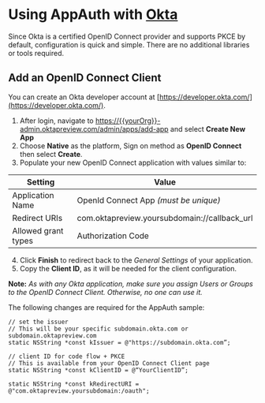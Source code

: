 # Using AppAuth with [Okta](https://developer.okta.com/docs/api/resources/oidc.html)

Since Okta is a certified OpenID Connect provider and supports PKCE by default, configuration is quick and simple. There are no additional libraries or tools required.

## Add an OpenID Connect Client

You can create an Okta developer account at [https://developer.okta.com/](https://developer.okta.com/). 

  1. After login, navigate to [https://{{yourOrg}}-admin.oktapreview.com/admin/apps/add-app](https://{{yourOrg}}-admin.oktapreview.com/admin/apps/add-app) and select **Create New App**
  1. Choose **Native** as the platform, Sign on method as **OpenID Connect** then select **Create**.
  1. Populate your new OpenID Connect application with values similar to:

| Setting             | Value                                               |
| ------------------- | --------------------------------------------------- |
| Application Name    | OpenId Connect App *(must be unique)* |
| Redirect URIs       | com.oktapreview.yoursubdomain://callback_url|
| Allowed grant types | Authorization Code |

4. Click **Finish** to redirect back to the *General Settings* of your application.
5. Copy the **Client ID**, as it will be needed for the client configuration.

**Note:** *As with any Okta application, make sure you assign Users or Groups to the OpenID Connect Client. Otherwise, no one can use it.*

The following changes are required for the AppAuth sample:

```
// set the issuer
// This will be your specific subdomain.okta.com or subdomain.oktapreview.com
static NSString *const kIssuer = @"https://subdomain.okta.com”;

// client ID for code flow + PKCE
// This is available from your OpenID Connect Client page
static NSString *const kClientID = @“YourClientID”;

static NSString *const kRedirectURI = @"com.oktapreview.yoursubdomain:/oauth";